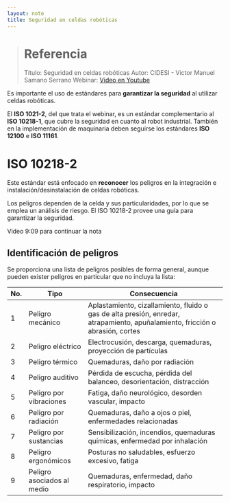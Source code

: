 ```yaml
---
layout: note
title: Seguridad en celdas robóticas
---
```


> # Referencia
> Título: Seguridad en celdas robóticas
> Autor: CIDESI - Victor Manuel Samano Serrano
> Webinar: [Video en Youtube](https://www.youtube.com/watch?v=AtNxx-jaIt4)

Es importante el uso de estándares para **garantizar la seguridad** al utilizar celdas robóticas.

El **ISO 1021-2**, del que trata el webinar, es un estándar complementario al **ISO 10218-1**, que cubre la seguridad en cuanto al robot industrial. También en la implementación de maquinaria deben seguirse los estándares **ISO 12100** e **ISO 11161**.

# ISO 10218-2

Este estándar está enfocado en **reconocer** los peligros en la integración e instalación/desinstalación de celdas robóticas.

Los peligros dependen de la celda y sus particularidades, por lo que se emplea un análisis de riesgo. El ISO 10218-2 provee una guía para garantizar la seguridad.

Video 9:09 para continuar la nota


## Identificación de peligros
Se proporciona una lista de peligros posibles de forma general, aunque pueden exister peligros en particular que no incluya la lista:

| No. | Tipo                       | Consecuencia                                                                                                                  |
| -   | -                          | -                                                                                                                             |
| 1   | Peligro mecánico           | Aplastamiento, cizallamiento, fluido o gas de alta presión, enredar, atrapamiento, apuñalamiento, fricción o abrasión, cortes |
| 2   | Peligro eléctrico          | Electrocusión, descarga, quemaduras, proyección de partículas                                                                 |
| 3   | Peligro térmico            | Quemaduras, daño por radiación                                                                                                |
| 4   | Peligro auditivo           | Pérdida de escucha, pérdida del balanceo, desorientación, distracción                                                         |
| 5   | Peligro por vibraciones    | Fatiga, daño neurológico, desorden vascular, impacto                                                                          |
| 6   | Peligro por radiación      | Quemaduras, daño a ojos o piel, enfermedades relacionadas                                                                     |
| 7   | Peligro por sustancias     | Sensibilización, incendios, quemaduras químicas, enfermedad por inhalación                                                    |
| 8   | Peligro ergonómicos        | Posturas no saludables, esfuerzo excesivo, fatiga                                                                             |
| 9   | Peligro asociados al medio | Quemaduras, enfermedad, daño respiratorio, impacto                                                                            |
